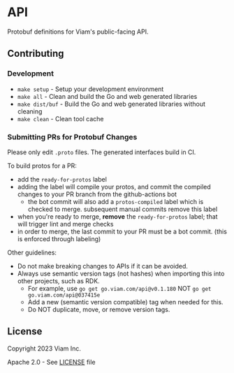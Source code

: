 # API

Protobuf definitions for Viam's public-facing API.

## Contributing

### Development

- `make setup` - Setup your development environment
- `make all` - Clean and build the Go and web generated libraries
- `make dist/buf` - Build the Go and web generated libraries without cleaning
- `make clean` - Clean tool cache

### Submitting PRs for Protobuf Changes

Please only edit `.proto` files. The generated interfaces build in CI.

To build protos for a PR:
- add the `ready-for-protos` label
- adding the label will compile your protos, and commit the compiled changes to your PR branch from the github-actions bot
    - the bot commit will also add a `protos-compiled` label which is checked to merge. subsequent manual commits remove this label
- when you're ready to merge, **remove** the `ready-for-protos` label; that will trigger lint and merge checks
- in order to merge, the last commit to your PR must be a bot commit. (this is enforced through labeling)

Other guidelines:
- Do not make breaking changes to APIs if it can be avoided.
- Always use semantic version tags (not hashes) when importing this into other projects, such as RDK.
    + For example, use `go get go.viam.com/api@v0.1.180` NOT `go get go.viam.com/api@037415e`
    + Add a new (semantic version compatible) tag when needed for this.
    + Do NOT duplicate, move, or remove version tags.

## License

Copyright 2023 Viam Inc.

Apache 2.0 - See [LICENSE](https://github.com/viamphysicalDeviceics/api/blob/main/LICENSE) file
